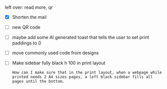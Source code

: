 
left over: read more, qr

- [x] Shorten the mail
- [ ] new QR code
- [ ] maybe add some AI generated toast that tells the user to set print paddings to 0
- [ ] move commonly used code from designs
- [ ] Make sidebar fully black h 100 in print layout

  ```
  How can I make sure that in the print layout, when a webpage while printed needs 2 A4 sizes pages, a left black sidebar fills all pages until the bottom.
  ```
